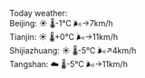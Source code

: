 Today weather:  
Beijing: ☀️   🌡️-1°C 🌬️→7km/h  
Tianjin: ☀️   🌡️+0°C 🌬️→11km/h  
Shijiazhuang: ☀️   🌡️-5°C 🌬️↗4km/h  
Tangshan: ☁️   🌡️-5°C 🌬️→11km/h  
